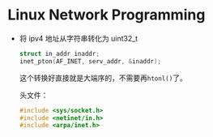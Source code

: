 # Linux Network Programming

* 将 ipv4 地址从字符串转化为 uint32_t

    ```c
    struct in_addr inaddr;
    inet_pton(AF_INET, serv_addr, &inaddr);
    ```

    这个转换好直接就是大端序的，不需要再`htonl()`了。

    头文件：

    ```c
    #include <sys/socket.h>
    #include <netinet/in.h>
    #include <arpa/inet.h>
    ```
